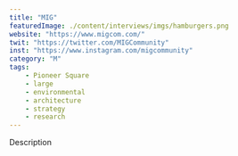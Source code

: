 ```yaml
---
title: "MIG"
featuredImage: ./content/interviews/imgs/hamburgers.png
website: "https://www.migcom.com/"
twit: "https://twitter.com/MIGCommunity"
inst: "https://www.instagram.com/migcommunity"
category: "M"
tags:
    - Pioneer Square
    - large
    - environmental
    - architecture
    - strategy
    - research
---
```


Description
